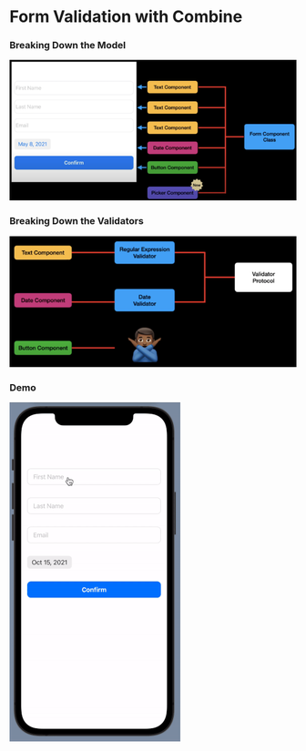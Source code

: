 # Form Validation with Combine

### Breaking Down the Model
![Model](/model.png)

### Breaking Down the Validators
![Validator](/validator.png)

### Demo
![App UI](/intro.gif)
